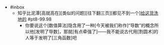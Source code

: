 - #inbox
    - 知乎比泥潭[高就高在][类似的问题][往下翻三页][都见不到一个][给这货洗地的](https://bbs.saraba1st.com/2b/thread-2015545-31-1.html) #pt8-99.98
        - 你要说这个[数值算法]隐含用了一种[今天被我们称作]“导数”的概念所以他[发明了导数]，那就[有点牵强了]——我不能说古代用[割圆术]的人等于发明了[三角函数]吧
